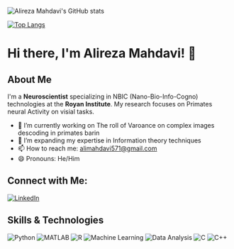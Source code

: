 ![Alireza Mahdavi's GitHub stats](https://github-readme-stats.vercel.app/api?username=alireza-mahdavi&show_icons=true&theme=radical)

[![Top Langs](https://github-readme-stats.vercel.app/api/top-langs/?username=alireza-mahdavi&layout=compact&theme=radical)](https://github.com/alireza-mahdavi/alireza-mahdavi)
# Hi there, I'm Alireza Mahdavi! 👋

## About Me
I'm a **Neuroscientist** specializing in NBIC (Nano-Bio-Info-Cogno) technologies at the **Royan Institute**. My research focuses on Primates neural Activity on visial tasks.

- 🔭 I’m currently working on The roll of Varoance on complex images descoding in primates barin
- 🌱 I’m expanding my expertise in Information theory techniques 
- 📫 How to reach me: [alimahdavi571@gmail.com](mailto:alimahdavi571@gmail.com)
- 😄 Pronouns: He/Him

## Connect with Me:
[![LinkedIn](https://img.shields.io/badge/LinkedIn-0077B5?logo=linkedin&logoColor=white)](https://www.linkedin.com/in/alireza-mahdavi-836923217?utm_source=share&utm_campaign=share_via&utm_content=profile&utm_medium=android_app)

## Skills & Technologies
![Python](https://img.shields.io/badge/Python-3670A0?logo=python&logoColor=ffdd54)
![MATLAB](https://img.shields.io/badge/MATLAB-0076A8?logo=mathworks&logoColor=white)
![R](https://img.shields.io/badge/R-276DC3?logo=r&logoColor=white)
![Machine Learning](https://img.shields.io/badge/Machine%20Learning-FF9900?logo=machine-learning&logoColor=white)
![Data Analysis](https://img.shields.io/badge/Data%20Analysis-8A2BE2?logo=data-analysis&logoColor=white)
![C](https://img.shields.io/badge/C-A8B9CC?logo=c&logoColor=white)
![C++](https://img.shields.io/badge/C++-00599C?logo=cplusplus&logoColor=white)
